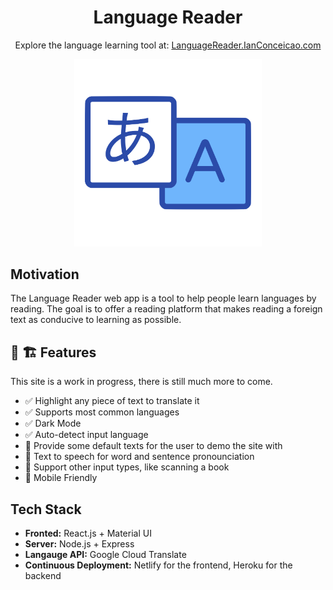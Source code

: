 <div align='center'>
  
<h1 style="border-bottom: none">Language Reader</h1>

<p>Explore the language learning tool at: <a href="https://languagereader.ianconceicao.com">LanguageReader.IanConceicao.com</a></p>

<a href="https://languagereader.ianconceicao.com">
<img width="300" src="logo-fullsize.png">
</a>

</div>

## Motivation

<p>The Language Reader web app is a tool to help people learn languages by reading. The goal is to offer a reading platform that makes reading a foreign text as conducive to learning as possible.<p>

## 🚧 🏗️ Features

<p>This site is a work in progress, there is still much more to come. <p>

- ✅ Highlight any piece of text to translate it
- ✅ Supports most common languages
- ✅ Dark Mode
- ✅ Auto-detect input language
- 🔲 Provide some default texts for the user to demo the site with
- 🔲 Text to speech for word and sentence pronounciation
- 🔲 Support other input types, like scanning a book
- 🔲 Mobile Friendly

## Tech Stack

- **Fronted:** React.js + Material UI
- **Server:** Node.js + Express
- **Langauge API:** Google Cloud Translate
- **Continuous Deployment:** Netlify for the frontend, Heroku for the backend
